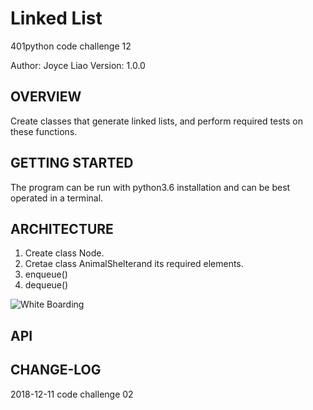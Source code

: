 # Linked List


401python code challenge 12


Author: Joyce Liao
Version: 1.0.0


## OVERVIEW
Create classes that generate linked lists, and perform required tests on these functions.


## GETTING STARTED
The program can be run with python3.6 installation and can be best operated in a terminal.


## ARCHITECTURE
1. Create class Node.
2. Cretae class AnimalShelterand its required elements.
3. enqueue()
4. dequeue()

![White Boarding]()




## API



## CHANGE-LOG




2018-12-11 code challenge 02
